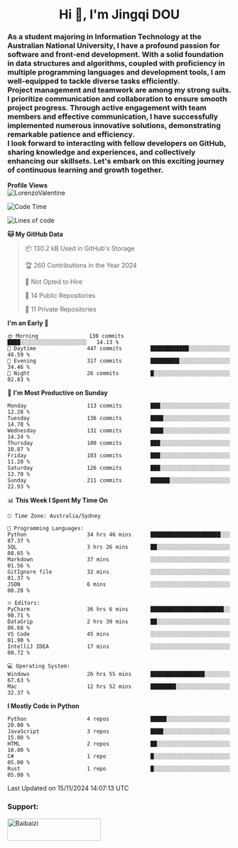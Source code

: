 <h1 align="center">Hi 👋, I'm Jingqi DOU</h1>
<h3 align="left">
As a student majoring in Information Technology at the Australian National University, I have a profound passion for software and front-end development. With a solid foundation in data structures and algorithms, coupled with proficiency in multiple programming languages and development tools, I am well-equipped to tackle diverse tasks efficiently. <br>
Project management and teamwork are among my strong suits. I prioritize communication and collaboration to ensure smooth project progress. Through active engagement with team members and effective communication, I have successfully implemented numerous innovative solutions, demonstrating remarkable patience and efficiency.<br>
I look forward to interacting with fellow developers on GitHub, sharing knowledge and experiences, and collectively enhancing our skillsets. Let's embark on this exciting journey of continuous learning and growth together.
</h3>

**Profile Views**<br>
<img src="https://count.getloli.com/get/@:name" alt="LorenzoValentine" theme="rule34" />


<!--START_SECTION:waka-->
![Code Time](http://img.shields.io/badge/Code%20Time-1%2C115%20hrs%2029%20mins-blue)

![Lines of code](https://img.shields.io/badge/From%20Hello%20World%20I%27ve%20Written-401.4%20thousand%20lines%20of%20code-blue)

**🐱 My GitHub Data** 

> 📦 130.2 kB Used in GitHub's Storage 
 > 
> 🏆 260 Contributions in the Year 2024
 > 
> 🚫 Not Opted to Hire
 > 
> 📜 14 Public Repositories 
 > 
> 🔑 11 Private Repositories 
 > 
**I'm an Early 🐤** 

```text
🌞 Morning                130 commits         ████░░░░░░░░░░░░░░░░░░░░░   14.13 % 
🌆 Daytime                447 commits         ████████████░░░░░░░░░░░░░   48.59 % 
🌃 Evening                317 commits         █████████░░░░░░░░░░░░░░░░   34.46 % 
🌙 Night                  26 commits          █░░░░░░░░░░░░░░░░░░░░░░░░   02.83 % 
```
📅 **I'm Most Productive on Sunday** 

```text
Monday                   113 commits         ███░░░░░░░░░░░░░░░░░░░░░░   12.28 % 
Tuesday                  136 commits         ████░░░░░░░░░░░░░░░░░░░░░   14.78 % 
Wednesday                131 commits         ████░░░░░░░░░░░░░░░░░░░░░   14.24 % 
Thursday                 100 commits         ███░░░░░░░░░░░░░░░░░░░░░░   10.87 % 
Friday                   103 commits         ███░░░░░░░░░░░░░░░░░░░░░░   11.20 % 
Saturday                 126 commits         ███░░░░░░░░░░░░░░░░░░░░░░   13.70 % 
Sunday                   211 commits         ██████░░░░░░░░░░░░░░░░░░░   22.93 % 
```


📊 **This Week I Spent My Time On** 

```text
🕑︎ Time Zone: Australia/Sydney

💬 Programming Languages: 
Python                   34 hrs 46 mins      ██████████████████████░░░   87.37 % 
SQL                      3 hrs 26 mins       ██░░░░░░░░░░░░░░░░░░░░░░░   08.65 % 
Markdown                 37 mins             ░░░░░░░░░░░░░░░░░░░░░░░░░   01.56 % 
GitIgnore file           32 mins             ░░░░░░░░░░░░░░░░░░░░░░░░░   01.37 % 
JSON                     6 mins              ░░░░░░░░░░░░░░░░░░░░░░░░░   00.28 % 

🔥 Editors: 
PyCharm                  36 hrs 6 mins       ███████████████████████░░   90.71 % 
DataGrip                 2 hrs 39 mins       ██░░░░░░░░░░░░░░░░░░░░░░░   06.68 % 
VS Code                  45 mins             ░░░░░░░░░░░░░░░░░░░░░░░░░   01.90 % 
IntelliJ IDEA            17 mins             ░░░░░░░░░░░░░░░░░░░░░░░░░   00.72 % 

💻 Operating System: 
Windows                  26 hrs 55 mins      █████████████████░░░░░░░░   67.63 % 
Mac                      12 hrs 52 mins      ████████░░░░░░░░░░░░░░░░░   32.37 % 
```

**I Mostly Code in Python** 

```text
Python                   4 repos             █████░░░░░░░░░░░░░░░░░░░░   20.00 % 
JavaScript               3 repos             ████░░░░░░░░░░░░░░░░░░░░░   15.00 % 
HTML                     2 repos             ██░░░░░░░░░░░░░░░░░░░░░░░   10.00 % 
C#                       1 repo              █░░░░░░░░░░░░░░░░░░░░░░░░   05.00 % 
Rust                     1 repo              █░░░░░░░░░░░░░░░░░░░░░░░░   05.00 % 
```




 Last Updated on 15/11/2024 14:07:13 UTC
<!--END_SECTION:waka-->

<!-- [![willianrod's wakatime stats](https://github-readme-stats.vercel.app/api/wakatime?username=lorenzoval2050)](https://github.com/anuraghazra/github-readme-stats) -->


<h3 align="left">Support:</h3>
<p><a href="https://www.buymeacoffee.com/Baibaizi"> <img align="left" src="https://cdn.buymeacoffee.com/buttons/v2/default-yellow.png" height="50" width="210" alt="Baibaizi" /></a></p><br><br>
